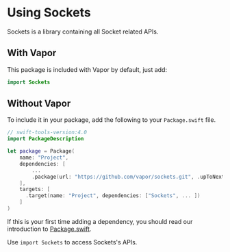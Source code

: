 # Using Sockets

Sockets is a library containing all Socket related APIs.

## With Vapor

This package is included with Vapor by default, just add:

```swift
import Sockets
```

## Without Vapor

To include it in your package, add the following to your `Package.swift` file.

```swift
// swift-tools-version:4.0
import PackageDescription

let package = Package(
    name: "Project",
    dependencies: [
        ...
        .package(url: "https://github.com/vapor/sockets.git", .upToNextMajor(from: "3.0.0")),
    ],
    targets: [
      .target(name: "Project", dependencies: ["Sockets", ... ])
    ]
)
```

If this is your first time adding a dependency, you should read our introduction to [Package.swift](../getting-started/spm.md).

Use `import Sockets` to access Sockets's APIs.

